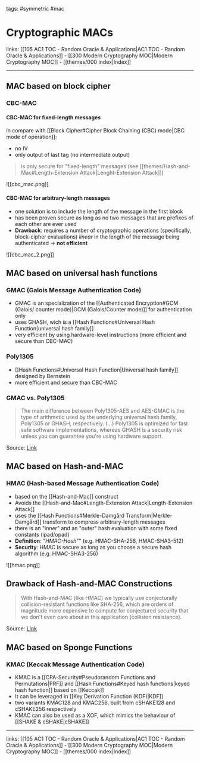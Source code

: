 tags: #symmetric #mac

# Cryptographic MACs

links: [[105 AC1 TOC - Random Oracle & Applications|AC1 TOC - Random Oracle & Applications]] - [[300 Modern Cryptography MOC|Modern Cryptography MOC]] - [[themes/000 Index|Index]]

---

## MAC based on block cipher

### CBC-MAC

#### CBC-MAC for fixed-length messages

in compare with [[Block Cipher#Cipher Block Chaining (CBC) mode|CBC mode of operation]]:

- no IV
- only output of last tag (no intermediate output)

> is only secure for "fixed-length" messages (see [[themes/Hash-and-Mac#Length-Extension Attack|Lenght-Extension Attack]])

![[cbc_mac.png]]

#### CBC-MAC for arbitrary-length messages

- one solution is to include the length of the message in the first block
- has been proven secure as long as no two messages that are prefixes of each other are ever used
- **Drawback**: requires a number of cryptographic operations (specifically, block-cipher evaluations) *linear* in the length of the message being authenticated $\rightarrow$ **not efficient**

![[cbc_mac_2.png]]

## MAC based on universal hash functions

### GMAC (Galois Message Authentication Code)

- GMAC is an specialization of the [[Authenticated Encryption#GCM (Galois/ counter mode)|GCM (Galois/Counter mode)]] for authentication only
- uses GHASH, wich is a [[Hash Functions#Universal Hash Function|universal hash family]]
- very efficient by using hardware-level instructions (more efficient and secure than CBC-MAC)

### Poly1305

- [[Hash Functions#Universal Hash Function|Universal hash family]] designed by Bernstein
- more efficient and secure than CBC-MAC

### GMAC vs. Poly1305

> The main difference between Poly1305-AES and AES-GMAC is the type of arithmetic used by the underlying universal hash family, Poly1305 or GHASH, respectively.
> (...)
> Poly1305 is optimized for fast safe software implementations, whereas GHASH is a security risk unless you can guarantee you're using hardware support.

Source: [Link](https://crypto.stackexchange.com/questions/43112/poly1305-aes-vs-aes-gcm#:~:text=The%20main%20difference%20between%20Poly1305,software%20without%20timing%20side%20channels.)

## MAC based on Hash-and-MAC

### HMAC (Hash-based Message Authentication Code)

- based on the [[Hash-and-Mac]] construct
- Avoids the [[Hash-and-Mac#Length-Extension Attack|Length-Extension Attack]]
- uses the [[Hash Functions#Merkle-Damgård Transform|Merkle-Damgård]] transform to compress arbitrary-length messages
- there is an "inner" and an "outer" hash evaluation with some fixed constants (ipad/opad)
- **Definition**: "*HMAC-Hash*"" (e.g. HMAC-SHA-256, HMAC-SHA3-512)
- **Security**: HMAC is secure as long as you choose a secure hash algorithm (e.g. HMAC-SHA3-256)

![[hmac.png]]

## Drawback of Hash-and-MAC Constructions

> With Hash-and-MAC (like HMAC) we typically use conjecturally collision-resistant functions like SHA-256, which are orders of magnitude more expensive to compute for conjectured security that we don't even care about in this application (collision resistance).

Source: [Link](https://crypto.stackexchange.com/a/67639)

## MAC based on Sponge Functions

### KMAC (Keccak Message Authentication Code)

- KMAC is a [[CPA-Security#Pseudorandom Functions and Permutations|PRF]] and [[Hash Functions#Keyed hash functions|keyed hash function]] based on [[Keccak]]
- It can be leveraged in [[Key Derivation Function (KDF)|KDF]]
- two variants KMAC128 and KMAC256, built from cSHAKE128 and cSHAKE256 respectively
- KMAC can also be used as a XOF, which mimics the behaviour of [[SHAKE & cSHAKE|cSHAKE]]

---
links: [[105 AC1 TOC - Random Oracle & Applications|AC1 TOC - Random Oracle & Applications]] - [[300 Modern Cryptography MOC|Modern Cryptography MOC]] - [[themes/000 Index|Index]]
